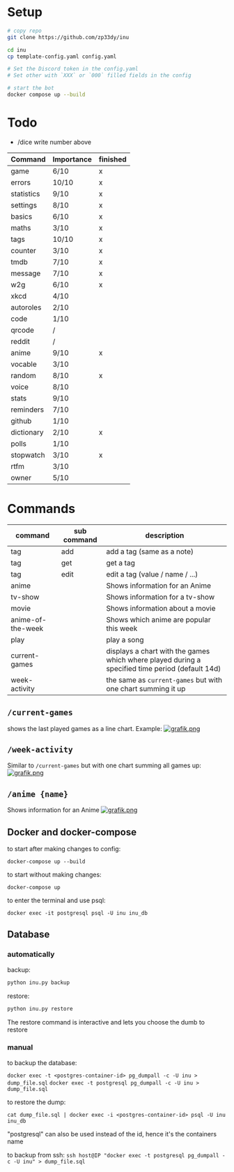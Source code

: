 # Setup
```bash
# copy repo
git clone https://github.com/zp33dy/inu

cd inu
cp template-config.yaml config.yaml

# Set the Discord token in the config.yaml
# Set other with `XXX` or `000` filled fields in the config

# start the bot
docker compose up --build
```

# Todo
- /dice write number above

Command | Importance | finished
--------|------------|----------
game | 6/10 | x
errors | 10/10 | x
statistics | 9/10 | x
settings | 8/10 | x
basics | 6/10 | x
maths | 3/10 | x
tags | 10/10 | x
counter | 3/10 | x
tmdb | 7/10 | x
message | 7/10 | x
w2g | 6/10 | x
xkcd | 4/10 |
autoroles | 2/10 |
code | 1/10 |
qrcode | / |
reddit | / |
anime | 9/10 | x
vocable | 3/10 |
random | 8/10 | x
voice | 8/10 |
stats | 9/10 |
reminders | 7/10 |
github | 1/10 |
dictionary | 2/10 | x
polls | 1/10 |
stopwatch | 3/10 | x
rtfm | 3/10 |
owner | 5/10 |

# Commands

command | sub command | description
--------|-------------|-------------
tag | add | add a tag (same as a note)
tag | get | get a tag 
tag | edit | edit a tag (value / name / ...)
anime | | Shows information for an Anime
tv-show | | Shows information for a tv-show
movie | | Shows information about a movie
anime-of-the-week | | Shows which anime are popular this week
play | | play a song
current-games | | displays a chart with the games which where played during a specified time period (default 14d)
week-activity | | the same as `current-games` but with one chart summing it up

## `/current-games`
shows the last played games as a line chart. Example:
[![grafik.png](https://i.postimg.cc/8zgK5c1m/grafik.png)](https://postimg.cc/mtVNpb1P)

## `/week-activity`
Similar to `/current-games` but with one chart summing all games up:
[![grafik.png](https://i.postimg.cc/jShpYPz7/grafik.png)](https://postimg.cc/xXcxKkpf)

## `/anime {name}`
Shows information for an Anime
[![grafik.png](https://i.postimg.cc/RZ64p5Wm/grafik.png)](https://postimg.cc/QF32VzgY)

## Docker and docker-compose
to start after making changes to config:

`docker-compose up --build`

to start without making changes:

`docker-compose up`

to enter the terminal and use psql:

`docker exec -it postgresql psql -U inu inu_db`

## Database
### automatically
backup:
```bash
python inu.py backup
```

restore:
```bash
python inu.py restore
```
The restore command is interactive and lets you choose the dumb to restore
### manual
to backup the database:

`docker exec -t <postgres-container-id> pg_dumpall -c -U inu > dump_file.sql`
`docker exec -t postgresql pg_dumpall -c -U inu > dump_file.sql`

to restore the dump:

`cat dump_file.sql | docker exec -i <postgres-container-id> psql -U inu inu_db`

"postgresql" can also be used instead of the id, hence it's the containers name

to backup from ssh:
`ssh host@IP "docker exec -t postgresql pg_dumpall -c -U inu" > dump_file.sql`

